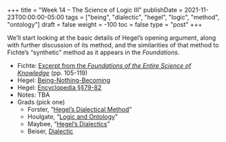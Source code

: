 +++
title = "Week 14 – The Science of Logic III"
publishDate = 2021-11-23T00:00:00-05:00
tags = ["being", "dialectic", "hegel", "logic", "method", "ontology"]
draft = false
weight = -100
toc = false
type = "post"
+++

We&rsquo;ll start looking at the basic details of Hegel&rsquo;s opening argument, along
with further discussion of its method, and the similarities of that method to
Fichte&rsquo;s &ldquo;synthetic&rdquo; method as it appears in the _Foundations_.

-   Fichte: [Excerpt from the _Foundations of the Entire Science of Knowledge_](/materials/readings/fichte-synthetic-method.pdf) (pp. 105-119)
-   Hegel: [Being-Nothing-Becoming](/materials/readings/hegel-sl-quality.pdf)
-   Hegel: [Encyclopedia §§79-82](/materials/readings/hegel-el-dialectic.pdf)
-   Notes: TBA
-   Grads (pick one)
    -   Forster, &ldquo;[Hegel&rsquo;s Dialectical Method](/materials/readings/forster-dialectic.pdf)&rdquo;
    -   Houlgate, &ldquo;[Logic and Ontology](/materials/readings/houlgate-ontology.pdf)&rdquo;
    -   Maybee, &ldquo;[Hegel&rsquo;s Dialectics](https://plato.stanford.edu/entries/hegel-dialectics/)&rdquo;
    -   Beiser, [Dialectic](/materials/readings/beiser-dialectic.pdf)
